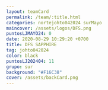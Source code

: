 ```yaml
---
layout: teamCard
permalink: /team/:title.html
categories: nortejohto042024 surMayo
maincover: /assets/logos/DFS.png
puntosLJMAYO24: 0
date: 2020-08-29 10:29:20 +0700
title: DFS SAPPHIRE
tag: johto042024
color: black
puntosLJ202404: 11
grupo: sur
background: "#F16C38"
cover: /assets/backCard.png
---
```

